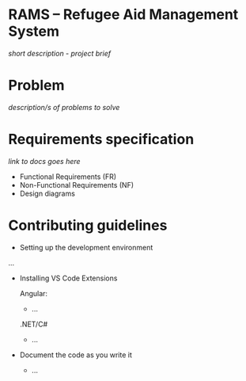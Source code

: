 # RAMS – Refugee Aid Management System
_short description - project brief_


# Problem
_description/s of problems to solve_

# Requirements specification
_link to docs goes here_

  - Functional Requirements (FR)
  - Non-Functional Requirements (NF)
  - Design diagrams

# Contributing guidelines
  - Setting up the development environment

  ...
  
  - Installing VS Code Extensions
        
      Angular:
       - ...

      .NET/C#
       - ...
  - Document the code as you write it
      - ...
